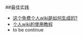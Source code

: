 <!---知识wiki-->
##最佳实践
+ [这个免费个人wiki是如何生成的?](how_to_build_free_wiki_web.html)
+ [个人wiki的使用教程](how_to_use_wiki.html)
+ to be continue


